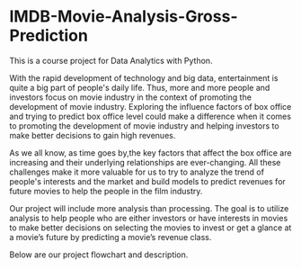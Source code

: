 # IMDB-Movie-Analysis-Gross-Prediction
This is a course project for Data Analytics with Python.

With the rapid development of technology and big data, entertainment is quite a big part of people's daily life. Thus, more and more people and investors focus on movie industry in the context of promoting the development of movie industry. Exploring the influence factors of box office and trying to predict box office level could make a difference when it comes to promoting the development of movie industry and helping investors to make better decisions to gain high revenues.

As we all know, as time goes by,the key factors that affect the box office are increasing and their underlying relationships are ever-changing. All these challenges make it more valuable for us to try to analyze the trend of people's interests and the market and build models to predict revenues for future movies to help the people in the film industry.

Our project will include more analysis than processing. The goal is to utilize analysis to help people who are either investors or have interests in movies to make better decisions on selecting the movies to invest or get a glance at a movie’s future by predicting a movie’s revenue class.

Below are our project flowchart and description.
